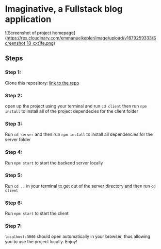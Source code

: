 # Imaginative, a Fullstack blog application

![Screenshot of project homepage]
(https://res.cloudinary.com/emmanuelkepler/image/upload/v1679259333/Screenshot_18_cxt1fe.png)

## Steps
### Step 1: 
Clone this repository: [link to the repo](https://github.com/emmanuelkyeremeh/imaginative-public)

### Step 2:
open up the project using your terminal and run `cd client` then run `npm install` to install all of the project dependecies for the client folder

### Step 3:
Run `cd server` and then run `npm install` to install all dependencies for the server folder

### Step 4:
Run `npm start` to start the backend server locally

### Step 5:
Run `cd ..` in your terminal to get out of the server directory and then run `cd client`

### Step 6:
Run `npm start` to start the client 

### Step 7:
`localhost:3000` should open automatically in your browser, thus allowing you to use the project locally. Enjoy!
